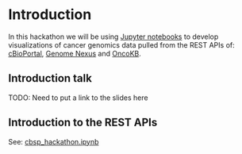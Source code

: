 # Introduction
In this hackathon we will be using [Jupyter notebooks](https://jupyter.org/) to
develop visualizations of cancer genomics data pulled from the REST APIs of:
[cBioPortal](https://www.cbioportal.org/), [Genome
Nexus](https://www.genomenexus.org/) and [OncoKB](https://www.oncokb.org/).

## Introduction talk
TODO: Need to put a link to the slides here

## Introduction to the REST APIs
See: [cbsp_hackathon.ipynb](cbsp_hackathon.ipynb)
